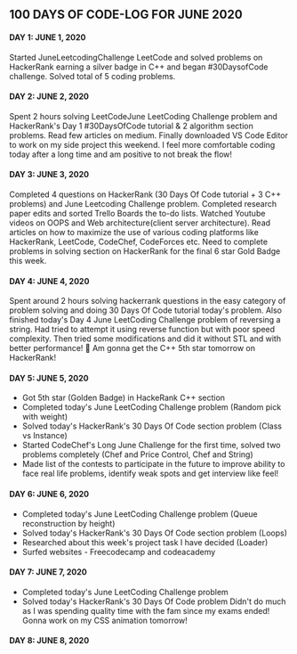 ## 100 DAYS OF CODE-LOG FOR JUNE 2020

#### DAY 1: JUNE 1, 2020
Started JuneLeetcodingChallenge LeetCode and solved problems on HackerRank earning a silver badge in C++ and began #30DaysofCode challenge.
Solved total of 5 coding problems.

#### DAY 2: JUNE 2, 2020
Spent 2 hours solving LeetCodeJune LeetCoding Challenge problem and HackerRank's Day 1 #30DaysOfCode tutorial & 2 algorithm section problems. Read few articles on medium. Finally downloaded VS Code Editor to work on my side project this weekend. I feel more comfortable coding today after a long time and am positive to not break the flow!

#### DAY 3: JUNE 3, 2020
Completed 4 questions on HackerRank (30 Days Of Code tutorial + 3 C++ problems) and June Leetcoding Challenge problem. Completed research paper edits and sorted Trello Boards the to-do lists. Watched Youtube videos on OOPS and Web architecture(client server architecture).
Read articles on how to maximize the use of various coding platforms like HackerRank, LeetCode, CodeChef, CodeForces etc. Need to complete problems in solving section on HackerRank for the final 6 star Gold Badge this week. 

#### DAY 4: JUNE 4, 2020
Spent around 2 hours solving hackerrank questions in the easy category of problem solving and doing 30 Days Of Code tutorial today's problem. Also finished today's Day 4 June LeetCoding Challenge problem of reversing a string. Had tried to attempt it using reverse function but with poor speed complexity. Then tried some modifications and did it without STL and with better performance! :muscle:
Am gonna get the C++ 5th star tomorrow on HackerRank!

#### DAY 5: JUNE 5, 2020
- Got 5th star (Golden Badge) in HackeRank C++ section
- Completed today's June LeetCoding Challenge problem (Random pick with weight)
- Solved today's HackerRank's 30 Days Of Code section problem (Class vs Instance) 
- Started CodeChef's Long June Challenge for the first time, solved two problems completely (Chef and Price Control, Chef and String)
- Made list of the contests to participate in the future to improve ability to face real life problems, identify weak spots and get interview like feel!

#### DAY 6: JUNE 6, 2020
- Completed today's June LeetCoding Challenge problem (Queue reconstruction by height)
- Solved today's HackerRank's 30 Days Of Code section problem (Loops) 
- Researched about this week's project task I have decided (Loader)
- Surfed websites - Freecodecamp and codeacademy 

#### DAY 7: JUNE 7, 2020
- Completed today's June LeetCoding Challenge problem 
- Solved today's HackerRank's 30 Days Of Code problem 
Didn't do much as I was spending quality time with the fam since my exams ended! Gonna work on my CSS animation tomorrow! 

#### DAY 8: JUNE 8, 2020
